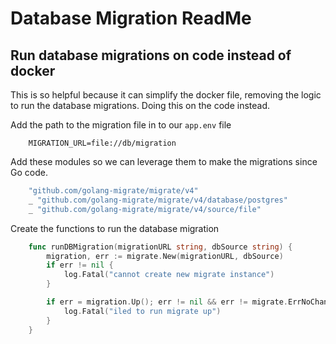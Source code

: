 <h1>Database Migration ReadMe</h1>

<h2>Run database migrations on code instead of docker</h2>

This is so helpful because it can simplify the docker file, removing the logic to run the database migrations. Doing this on the code instead.

Add the path to the migration file in to our `app.env` file

```env
    MIGRATION_URL=file://db/migration
```

Add these modules so we can leverage them to make the migrations since Go code.

```go
    "github.com/golang-migrate/migrate/v4"
	_ "github.com/golang-migrate/migrate/v4/database/postgres"
	_ "github.com/golang-migrate/migrate/v4/source/file"
```

Create the functions to run the database migration

```go
    func runDBMigration(migrationURL string, dbSource string) {
        migration, err := migrate.New(migrationURL, dbSource)
        if err != nil {
            log.Fatal("cannot create new migrate instance")
        }

        if err = migration.Up(); err != nil && err != migrate.ErrNoChange {
            log.Fatal("iled to run migrate up")
        }
    }
```
